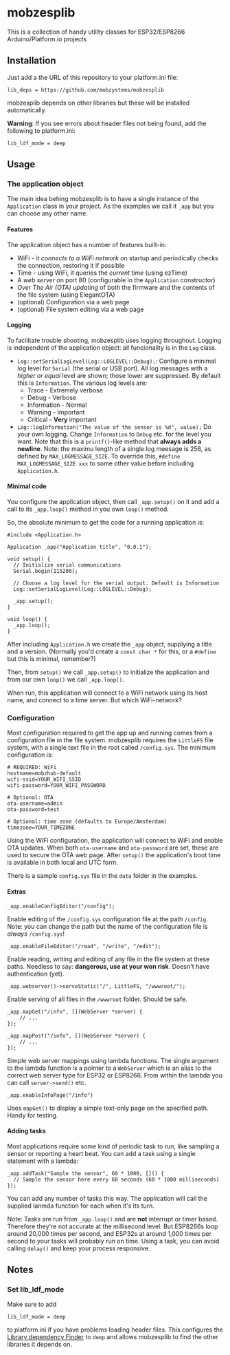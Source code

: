 # mobzesplib

This is a collection of handy utility classes for ESP32/ESP8266 Arduino/Platform.io projects

## Installation

Just add a the URL of this repository to your platform.ini file:

`lib_deps = https://github.com/mobzystems/mobzesplib`

mobzesplib depends on other libraries but these will be installed automatically.

**Warning**: If you see errors about header files not being found, add the following to platform.ini:

`lib_ldf_mode = deep`

## Usage

### The application object

The main idea behing mobzesplib is to have a single instance of the `Application` class in your project. As the examples we call it `_app` but you can choose any other name.

#### Features

The application object has a number of features built-in:

- WiFi - it *connects to a WiFi network* on startup and periodically checks the connection, restoring it if possible
- Time - using WiFi, it queries the *current time* (using ezTime)
- A *web server* on port 80 (configurable in the `Application` constructor)
- *Over The Air (OTA) updating* of both the firmware and the contents of the file system (using ElegantOTA)
- (optional) Configuration via a web page
- (optional) File system editing via a web page

#### Logging

To facilitate trouble shooting, mobzesplib uses logging throughout. Logging is independent of the application object: all funcionality is
in the `Log` class.

- `Log::setSerialLogLevel(Log::LOGLEVEL::Debug);`: Configure a minimal log level for `Serial` (the serial or USB port). All log messages with a *higher or equal* level are shown; those lower are suppressed. By default this is `Information`. The various log levels are:
    - Trace - Extremely verbose
    - Debug - Verbose
    - Information - Normal
    - Warning - Important
    - Critical - **Very** important
- `Log::logInformation("The value of the sensor is %d", value);` Do your own logging. Change `Information` to `Debug` etc. for the level you want. Note that this is a `printf()`-like method that **always adds a newline**. Note: the maximu length of a single log meesage is 256, as defined by `MAX_LOGMESSAGE_SIZE`. To override this, `#define MAX_LOGMESSAGE_SIZE xxx` to some other value before including `Application.h`.

#### Minimal code

You configure the application object, then call `_app.setup()` on it and add a call to its `_app.loop()` method in you own `loop()` method.

So, the absolute minimum to get the code for a running application is:

```
#include <Application.h>

Application _app("Application title", "0.0.1");

void setup() {
  // Initialize serial communications
  Serial.begin(115200);		

  // Choose a log level for the serial output. Default is Information
  Log::setSerialLogLevel(Log::LOGLEVEL::Debug);

  _app.setup();
}

void loop() {
  _app.loop();
}
```

After including `Application.h` we create the `_app` object, supplying a title and a version. (Normally you'd create a `const char *` for this, or a `#define` but this is minimal, remember?)

Then, from `setup()` we call `_app.setup()` to initialize the application and from our own `loop()` we call `_app.loop()`.

When run, this application will connect to a WiFi network using its host name, and connect to a time server. But which WiFi-network?

### Configuration

Most configuration required to get the app up and running comes from a configuration file in the file system. mobzesplib requires the `LittleFS` file system, with a single text file in the root called `/config.sys`. The minimum configuration is:

```
# REQUIRED: WiFi
hostname=mobzhub-default
wifi-ssid=YOUR_WIFI_SSID
wifi-password=YOUR_WIFI_PASSWORD

# Optional: OTA
ota-username=admin
ota-password=test

# Optional: time zone (defaults to Europe/Amsterdam)
timezone=YOUR_TIMEZONE
```

Using the WiFi configuration, the application will connect to WiFi and enable OTA updates. When both `ota-username` and `ota-password` are set, these are used to secure the OTA web page. After `setup()` the application's boot time is available in both local and UTC form.

There is a sample `config.sys` file in the `data` folder in the examples.

#### Extras

`_app.enableConfigEditor("/config");`

Enable editing of the `/config.sys` configuration file at the path `/config`. Note: you can change the path but the name of the configuration file is *always* `/config.sys`!

`_app.enableFileEditor("/read", "/write", "/edit");`

Enable reading, writing and editing of any file in the file system at these paths. Needless to say: **dangerous, use at your won risk**. Doesn't have authentication (yet).

`_app.webserver()->serveStatic("/", LittleFS, "/wwwroot/");`

Enable serving of all files in the `/wwwroot` folder. Should be safe.

```
_app.mapGet("/info", [](WebServer *server) {
    // ...
});
```
```
_app.mapPost("/info", [](WebServer *server) {
    // ...
});
```

Simple web server mappings using lambda functions. The single argument to the lambda function is a pointer to a `WebServer` which is an alias to the correct web server type for ESP32 or ESP8266. From within the lambda you can call `server->send()` etc.

`_app.enableInfoPage("/info")`

Uses `mapGet()` to display a simple text-only page on the specified path. Handy for testing.

#### Adding tasks

Most applications require some kind of periodic task to run, like sampling a sensor or reporting a heart beat. You can add a task using a single statement with a lambda:

```
_app.addTask("Sample the sensor", 60 * 1000, []() {
  // Sample the sensor here every 60 seconds (60 * 1000 milliseconds)
});
```

You can add any number of tasks this way. The application will call the supplied lanmda function for each when it's its turn.

Note: Tasks are run from `_app.loop()` and are **not** interrupt or timer based. Therefore they're not accurate at the millisecond level. But ESP8266s loop around 20,000 times per second, and ESP32s at around 1,000 times per second to your tasks will probably run on time. Using a task, you can avoid calling `delay()` and keep your process responsive.

## Notes

### Set lib_ldf_mode

Make sure to add

`lib_ldf_mode = deep`

to platform.ini if you have problems loading header files. This configures the [Library dependency Finder](https://docs.platformio.org/en/latest/librarymanager/ldf.html#ldf) to `deep` and allows mobzesplib to find the other libraries it depends on.
